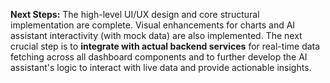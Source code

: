 **Next Steps:** The high-level UI/UX design and core structural implementation are complete. Visual enhancements for charts and AI assistant interactivity (with mock data) are also implemented. The next crucial step is to **integrate with actual backend services** for real-time data fetching across all dashboard components and to further develop the AI assistant's logic to interact with live data and provide actionable insights.